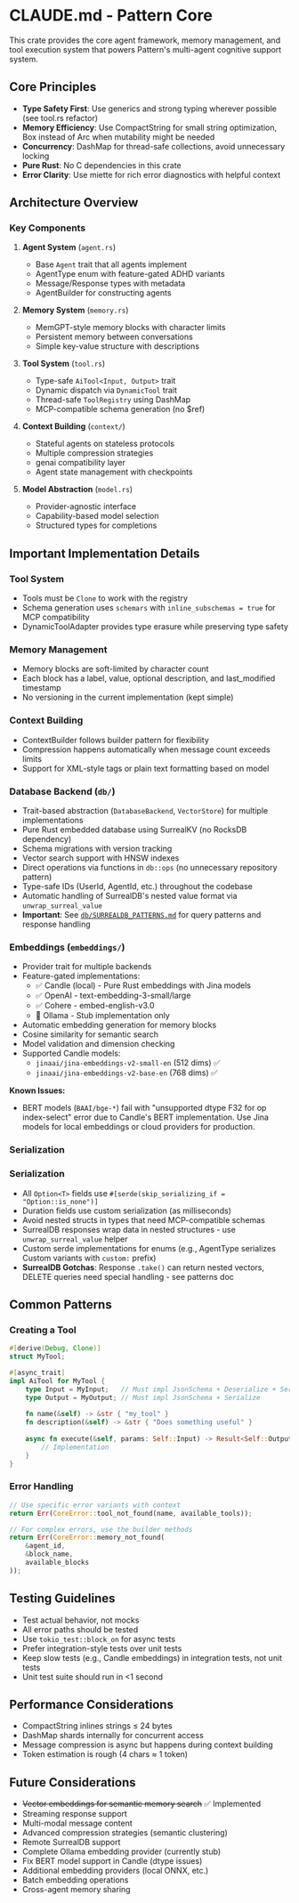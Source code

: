 # CLAUDE.md - Pattern Core

This crate provides the core agent framework, memory management, and tool execution system that powers Pattern's multi-agent cognitive support system.

## Core Principles

- **Type Safety First**: Use generics and strong typing wherever possible (see tool.rs refactor)
- **Memory Efficiency**: Use CompactString for small string optimization, Box instead of Arc when mutability might be needed
- **Concurrency**: DashMap for thread-safe collections, avoid unnecessary locking
- **Pure Rust**: No C dependencies in this crate
- **Error Clarity**: Use miette for rich error diagnostics with helpful context

## Architecture Overview

### Key Components

1. **Agent System** (`agent.rs`)
   - Base `Agent` trait that all agents implement
   - AgentType enum with feature-gated ADHD variants
   - Message/Response types with metadata
   - AgentBuilder for constructing agents

2. **Memory System** (`memory.rs`)
   - MemGPT-style memory blocks with character limits
   - Persistent memory between conversations
   - Simple key-value structure with descriptions

3. **Tool System** (`tool.rs`)
   - Type-safe `AiTool<Input, Output>` trait
   - Dynamic dispatch via `DynamicTool` trait
   - Thread-safe `ToolRegistry` using DashMap
   - MCP-compatible schema generation (no $ref)

4. **Context Building** (`context/`)
   - Stateful agents on stateless protocols
   - Multiple compression strategies
   - genai compatibility layer
   - Agent state management with checkpoints

5. **Model Abstraction** (`model.rs`)
   - Provider-agnostic interface
   - Capability-based model selection
   - Structured types for completions

## Important Implementation Details

### Tool System
- Tools must be `Clone` to work with the registry
- Schema generation uses `schemars` with `inline_subschemas = true` for MCP compatibility
- DynamicToolAdapter provides type erasure while preserving type safety

### Memory Management
- Memory blocks are soft-limited by character count
- Each block has a label, value, optional description, and last_modified timestamp
- No versioning in the current implementation (kept simple)

### Context Building
- ContextBuilder follows builder pattern for flexibility
- Compression happens automatically when message count exceeds limits
- Support for XML-style tags or plain text formatting based on model

### Database Backend (`db/`)
- Trait-based abstraction (`DatabaseBackend`, `VectorStore`) for multiple implementations
- Pure Rust embedded database using SurrealKV (no RocksDB dependency)
- Schema migrations with version tracking
- Vector search support with HNSW indexes
- Direct operations via functions in `db::ops` (no unnecessary repository pattern)
- Type-safe IDs (UserId, AgentId, etc.) throughout the codebase
- Automatic handling of SurrealDB's nested value format via `unwrap_surreal_value`
- **Important**: See [`db/SURREALDB_PATTERNS.md`](./src/db/SURREALDB_PATTERNS.md) for query patterns and response handling

### Embeddings (`embeddings/`)
- Provider trait for multiple backends
- Feature-gated implementations:
  - ✅ Candle (local) - Pure Rust embeddings with Jina models
  - ✅ OpenAI - text-embedding-3-small/large  
  - ✅ Cohere - embed-english-v3.0
  - 🚧 Ollama - Stub implementation only
- Automatic embedding generation for memory blocks
- Cosine similarity for semantic search
- Model validation and dimension checking
- Supported Candle models:
  - `jinaai/jina-embeddings-v2-small-en` (512 dims) ✅
  - `jinaai/jina-embeddings-v2-base-en` (768 dims) ✅

**Known Issues:**
- BERT models (`BAAI/bge-*`) fail with "unsupported dtype F32 for op index-select" error due to Candle's BERT implementation. Use Jina models for local embeddings or cloud providers for production.

### Serialization
### Serialization
- All `Option<T>` fields use `#[serde(skip_serializing_if = "Option::is_none")]`
- Duration fields use custom serialization (as milliseconds)
- Avoid nested structs in types that need MCP-compatible schemas
- SurrealDB responses wrap data in nested structures - use `unwrap_surreal_value` helper
- Custom serde implementations for enums (e.g., AgentType serializes Custom variants with `custom:` prefix)
- **SurrealDB Gotchas**: Response `.take()` can return nested vectors, DELETE queries need special handling - see patterns doc

## Common Patterns

### Creating a Tool
```rust
#[derive(Debug, Clone)]
struct MyTool;

#[async_trait]
impl AiTool for MyTool {
    type Input = MyInput;   // Must impl JsonSchema + Deserialize + Serialize
    type Output = MyOutput; // Must impl JsonSchema + Serialize
    
    fn name(&self) -> &str { "my_tool" }
    fn description(&self) -> &str { "Does something useful" }
    
    async fn execute(&self, params: Self::Input) -> Result<Self::Output> {
        // Implementation
    }
}
```

### Error Handling
```rust
// Use specific error variants with context
return Err(CoreError::tool_not_found(name, available_tools));

// For complex errors, use the builder methods
return Err(CoreError::memory_not_found(
    &agent_id, 
    &block_name, 
    available_blocks
));
```

## Testing Guidelines

- Test actual behavior, not mocks
- All error paths should be tested
- Use `tokio_test::block_on` for async tests
- Prefer integration-style tests over unit tests
- Keep slow tests (e.g., Candle embeddings) in integration tests, not unit tests
- Unit test suite should run in <1 second

## Performance Considerations

- CompactString inlines strings ≤ 24 bytes
- DashMap shards internally for concurrent access
- Message compression is async but happens during context building
- Token estimation is rough (4 chars ≈ 1 token)

## Future Considerations

- ~~Vector embeddings for semantic memory search~~ ✅ Implemented
- Streaming response support
- Multi-modal message content
- Advanced compression strategies (semantic clustering)
- Remote SurrealDB support
- Complete Ollama embedding provider (currently stub)
- Fix BERT model support in Candle (dtype issues)
- Additional embedding providers (local ONNX, etc.)
- Batch embedding operations
- Cross-agent memory sharing